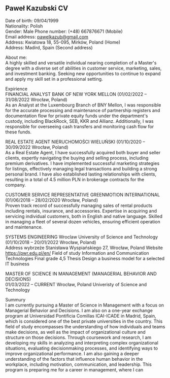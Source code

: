 ## Paweł Kazubski CV

Date of birth: 09/04/1999  
Nationality: Polish  
Gender: Male 
Phone number: (+48) 667876671 (Mobile)  
Email address: pawelkazub@gmail.com  
Address: Kwiatowa 18, 55-095, Mirków, Poland (Home)  
Address: Madird, Spain (Second address)  
  
About me:  
A highly skilled and versatile individual nearing completion of a Master's degree
with a diverse set of abilities in customer service, marketing, sales, and
investment banking. Seeking new opportunities to continue to expand and
apply my skill set in a professional setting.  
  
Expirience  
FINANCIAL ANALYST BANK OF NEW YORK MELLON (01/02/2022 – 31/08/2022 Wrocław, Poland)  
As an Analyst at the Luxembourg Branch of BNY Mellon, I was responsible for the accurate processing and
maintenance of partnership registers and documentation flow for private equity funds under the
department's custody, including BlackRock, SEB, KKR and Allianz. Additionally, I was responsible for
overseeing cash transfers and monitoring cash flow for these funds.


REAL ESTATE AGENT NIERUCHOMOŚCI WIELUŃSKI (01/10/2020 – 30/09/2022 Wrocław, Poland)  
As a Real Estate Agent, I have successfully acquired both buyer and seller clients, expertly navigating the
buying and selling process, including premium derivatives. I have implemented successful marketing
strategies for listings, effectively managing legal transactions and building a strong personal brand. I have
also established lasting relationships with clients, resulting in a total of 4.5 million PLN in brokerage
contracts for the company.

CUSTOMER SERVICE REPRESENTATIVE GREENMOTION INTERNATIONAL (01/06/2018 – 28/02/2020 Wrocław, Poland)  
Proven track record of successfully managing sales of rental products including rentals, insurance, and
accessories. Expertise in acquiring and servicing individual customers, both in English and native language.
Skilled in managing a fleet of several dozen vehicles, ensuring efficient operation and maintenance.

SYSTEMS ENGINEERING Wroclaw University of Science and Technology (01/10/2018 – 20/01/2022 Wrocław, Poland)  
Address wybrzeże Stanisława Wyspiańskiego 27, Wrocław, Poland Website https://pwr.edu.pl/en/
Field of study Information and Communication Technologies Final grade 4,5
Thesis Design a business model for a selected IT business

MASTER OF SCIENCE IN MANAGEMENT (MANAGERIAL BEHAVIOR AND DECISIONS)  
01/03/2022 – CURRENT Wrocław, Poland
Univeristy of Science and Technology

Summury  
I am currently pursuing a Master of Science in Management with a focus on Managerial Behavior and
Decisions. I am also on a one-year exchange program at Universidad Pontificia Comillas ICAI-ICADE in
Madrid, Spain, which is considered one of the best private universities in the country. This field of study
encompasses the understanding of how individuals and teams make decisions, as well as the impact of
organizational culture and structure on those decisions. Through coursework and research, I am
developing my skills in analyzing and interpreting complex organizational situations, evaluating decisionmaking processes, and identifying ways to improve organizational performance. I am also gaining a deeper
understanding of the factors that influence human behavior in the workplace, including motivation,
communication, and leadership. This program is preparing me for a career in management, where I can
